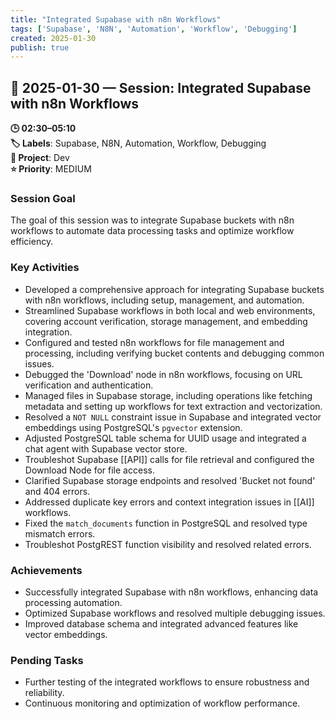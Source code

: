 ```yaml
---
title: "Integrated Supabase with n8n Workflows"
tags: ['Supabase', 'N8N', 'Automation', 'Workflow', 'Debugging']
created: 2025-01-30
publish: true
---
```


## 📅 2025-01-30 — Session: Integrated Supabase with n8n Workflows

**🕒 02:30–05:10**  
**🏷️ Labels**: Supabase, N8N, Automation, Workflow, Debugging  
**📂 Project**: Dev  
**⭐ Priority**: MEDIUM  


### Session Goal
The goal of this session was to integrate Supabase buckets with n8n workflows to automate data processing tasks and optimize workflow efficiency.

### Key Activities
- Developed a comprehensive approach for integrating Supabase buckets with n8n workflows, including setup, management, and automation.
- Streamlined Supabase workflows in both local and web environments, covering account verification, storage management, and embedding integration.
- Configured and tested n8n workflows for file management and processing, including verifying bucket contents and debugging common issues.
- Debugged the 'Download' node in n8n workflows, focusing on URL verification and authentication.
- Managed files in Supabase storage, including operations like fetching metadata and setting up workflows for text extraction and vectorization.
- Resolved a `NOT NULL` constraint issue in Supabase and integrated vector embeddings using PostgreSQL's `pgvector` extension.
- Adjusted PostgreSQL table schema for UUID usage and integrated a chat agent with Supabase vector store.
- Troubleshot Supabase [[API]] calls for file retrieval and configured the Download Node for file access.
- Clarified Supabase storage endpoints and resolved 'Bucket not found' and 404 errors.
- Addressed duplicate key errors and context integration issues in [[AI]] workflows.
- Fixed the `match_documents` function in PostgreSQL and resolved type mismatch errors.
- Troubleshot PostgREST function visibility and resolved related errors.

### Achievements
- Successfully integrated Supabase with n8n workflows, enhancing data processing automation.
- Optimized Supabase workflows and resolved multiple debugging issues.
- Improved database schema and integrated advanced features like vector embeddings.

### Pending Tasks
- Further testing of the integrated workflows to ensure robustness and reliability.
- Continuous monitoring and optimization of workflow performance.
